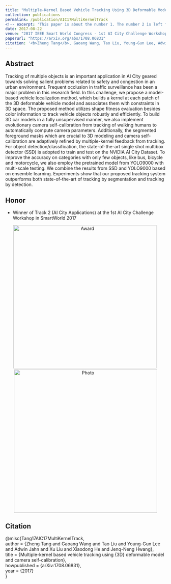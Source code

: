 ```yaml
---
title: "Multiple-Kernel Based Vehicle Tracking Using 3D Deformable Model and Camera Self-Calibration"
collection: publications
permalink: /publication/AIC17MultiKernelTrack
<!-- excerpt: 'This paper is about the number 1. The number 2 is left for future work.' -->
date: 2017-08-22
venue: "2017 IEEE Smart World Congress - 1st AI City Challenge Workshop"
paperurl: "https://arxiv.org/abs/1708.06831"
citation: '<b>Zheng Tang</b>, Gaoang Wang, Tao Liu, Young-Gun Lee, Adwin Jahn, Xu Liu, Xiaodong He and Jenq-Neng Hwang. "Multiple-Kernel Based Vehicle Tracking Using 3D Deformable Model and Camera Self-Calibration". <i>arXiv:1708.06831</i>. 2017.'
---
```

## Abstract
Tracking of multiple objects is an important application in AI City geared towards solving salient problems related to safety and congestion in an urban environment. Frequent occlusion in traffic surveillance has been a major problem in this research field. In this challenge, we propose a model-based vehicle localization method, which builds a kernel at each patch of the 3D deformable vehicle model and associates them with constraints in 3D space. The proposed method utilizes shape fitness evaluation besides color information to track vehicle objects robustly and efficiently. To build 3D car models in a fully unsupervised manner, we also implement evolutionary camera self-calibration from tracking of walking humans to automatically compute camera parameters. Additionally, the segmented foreground masks which are crucial to 3D modeling and camera self-calibration are adaptively refined by multiple-kernel feedback from tracking. For object detection/classification, the state-of-the-art single shot multibox detector (SSD) is adopted to train and test on the NVIDIA AI City Dataset. To improve the accuracy on categories with only few objects, like bus, bicycle and motorcycle, we also employ the pretrained model from YOLO9000 with multi-scale testing. We combine the results from SSD and YOLO9000 based on ensemble learning. Experiments show that our proposed tracking system outperforms both state-of-the-art of tracking by segmentation and tracking by detection.


## Honor
* Winner of Track 2 (AI City Applications) at the 1st AI City Challenge Workshop in SmartWorld 2017
<p align="center">
  <img src="http://zhengthomastang.github.io/images/AIC17MultiKernelTrack_award.png?raw=true" alt="Award" style="width: 450px;"/>
  <img src="http://zhengthomastang.github.io/images/AIC17MultiKernelTrack_photo.png?raw=true" alt="Photo" style="width: 450px;"/> 
</p>


## Citation
@misc{Tang17AIC17MultiKernelTrack,  
author = {Zheng Tang and Gaoang Wang and Tao Liu and Young-Gun Lee and Adwin Jahn and Xu Liu and Xiaodong He and Jenq-Neng Hwang},  
title = {Multiple-kernel based vehicle tracking using {3D} deformable model and camera self-calibration},  
howpublished = {arXiv:1708.06831},  
year = {2017}  
}